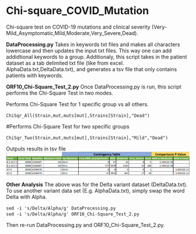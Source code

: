 # Chi-square_COVID_Mutation
Chi-square test on COVID-19 mutations and clinical severity (Very-Mild_Asymptomatic,Mild,Moderate,Very_Severe,Dead).



**DataProcessing.py**
Takes in keywords txt files and makes all characters lowercase and then updates the input txt files. This way one can add addidtional keywords to a group. 
Additionaly, this script takes in the patient dataset as a tab delimited txt file (like from excel. AlphaData.txt,DeltaData.txt), and generates a tsv file that only contains patients with keywords.


**ORF10_Chi-Square_Test_2.py**
Once DataProcessing.py is run, this script performs the Chi-Square Test in two modes.

Performs Chi-Square Test for 1 specific group vs all others.
```
ChiSqr_All(Strain,mut,muts[mut],Strains[Strain],"Dead")
```

#Performs Chi-Square Test for two specific groups
```
ChiSqr_Two(Strain,mut,muts[mut],Strains[Strain],"Mild","Dead")
```

Outputs results in tsv file
![alt text](https://github.com/jahaltom/Chi-square_COVID_Mutation/blob/main/OutputExample.PNG?raw=true)




**Other Analysis**
The above was for the Delta variant dataset (DeltaData.txt). To use another variant data set (E.g. AlphaData.txt), simply swap the word Delta with Alpha.
```
sed -i 's/Delta/Alpha/g' DataProcessing.py
sed -i 's/Delta/Alpha/g' ORF10_Chi-Square_Test_2.py
```
Then re-run DataProcessing.py and ORF10_Chi-Square_Test_2.py.
